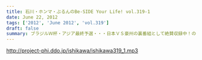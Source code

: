 ```yaml
---
title: 石川・ホンマ・ぶるんのBe-SIDE Your Life! vol.319-1
date: June 22, 2012
tags: ['2012', 'June 2012', 'vol.319']
draft: false
summary: ブラジルＷ杯・アジア最終予選・・・日本ＶＳ豪州の裏番組として絶賛収録中！の今回。第一声目からとんでもない番組ですね～そして、１本目最後のなぞのお話は！？ＮＡＭＡＥ
---
```


http://project-phi.ddo.jp/ishikawa/ishikawa319_1.mp3